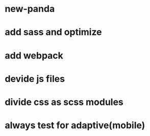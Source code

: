 # new-panda

# add sass and optimize
# add webpack
# devide js files
# divide css as scss modules

# always test for adaptive(mobile)

